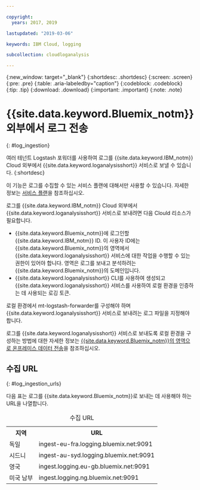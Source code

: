 ```yaml
---

copyright:
  years: 2017, 2019

lastupdated: "2019-03-06"

keywords: IBM Cloud, logging

subcollection: cloudloganalysis

---
```


{:new_window: target="_blank"}
{:shortdesc: .shortdesc}
{:screen: .screen}
{:pre: .pre}
{:table: .aria-labeledby="caption"}
{:codeblock: .codeblock}
{:tip: .tip}
{:download: .download}
{:important: .important}
{:note: .note}


# {{site.data.keyword.Bluemix_notm}} 외부에서 로그 전송
{: #log_ingestion}

여러 테넌트 Logstash 포워더를 사용하여 로그를 {{site.data.keyword.IBM_notm}} Cloud 외부에서 {{site.data.keyword.loganalysisshort}} 서비스로 보낼 수 있습니다. 
{:shortdesc}

이 기능은 로그를 수집할 수 있는 서비스 플랜에 대해서만 사용할 수 있습니다. 자세한 정보는 [서비스 플랜](/docs/services/CloudLogAnalysis?topic=cloudloganalysis-log_analysis_ov#plans)을 참조하십시오.

로그를 {{site.data.keyword.IBM_notm}} Cloud 외부에서 {{site.data.keyword.loganalysisshort}} 서비스로 보내려면 다음 Clould 리소스가 필요합니다.

* {{site.data.keyword.Bluemix_notm}}에 로그인할 {{site.data.keyword.IBM_notm}} ID. 이 사용자 ID에는 {{site.data.keyword.Bluemix_notm}}의 영역에서 {{site.data.keyword.loganalysisshort}} 서비스에 대한 작업을 수행할 수 있는 권한이 있어야 합니다. 영역은 로그를 보내고 분석하려는 {{site.data.keyword.Bluemix_notm}}의 도메인입니다.
* {{site.data.keyword.loganalysisshort}} CLI를 사용하여 생성되고 {{site.data.keyword.loganalysisshort}} 서비스를 사용하여 로컬 환경을 인증하는 데 사용되는 로깅 토큰.  

로컬 환경에서 mt-logstash-forwarder를 구성해야 하며 {{site.data.keyword.loganalysisshort}} 서비스로 보내려는 로그 파일을 지정해야 합니다.

로그를 {{site.data.keyword.loganalysisshort}} 서비스로 보내도록 로컬 환경을 구성하는 방법에 대한 자세한 정보는 [{{site.data.keyword.Bluemix_notm}}의 영역으로 온프레미스 데이터 전송](/docs/services/CloudLogAnalysis/how-to/send-data?topic=cloudloganalysis-send_data_mt#send_data_mt)을 참조하십시오.



## 수집 URL
{: #log_ingestion_urls}

다음 표는 로그를 {{site.data.keyword.Bluemix_notm}}로 보내는 데 사용해야 하는 URL을 나열합니다.

<table>
  <caption>수집 URL</caption>
    <tr>
      <th>지역</th>
      <th>URL</th>
    </tr>
  <tr>
    <td>독일</td>
	  <td>ingest-eu-fra.logging.bluemix.net:9091</td>
  </tr>
  <tr>
    <td>시드니</td>
	  <td>ingest-au-syd.logging.bluemix.net:9091</td>
  </tr>
  <tr>
    <td>영국</td>
	  <td>ingest.logging.eu-gb.bluemix.net:9091</td>
  </tr>
  <tr>
    <td>미국 남부</td>
	  <td>ingest.logging.ng.bluemix.net:9091</td>
  </tr>
</table>


